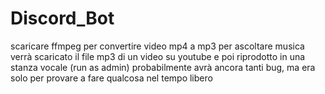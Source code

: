 # Discord_Bot
scaricare ffmpeg per convertire video mp4 a mp3
per ascoltare musica verrà scaricato il file mp3 di un video su youtube e poi riprodotto in una stanza vocale (run as admin)
probabilmente avrà ancora tanti bug, ma era solo per provare a fare qualcosa nel tempo libero

